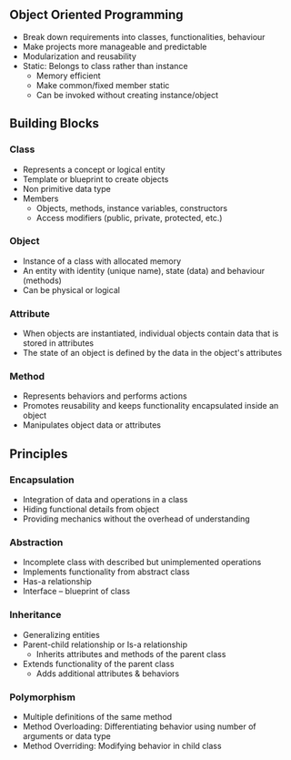 ## Object Oriented Programming
- Break down requirements into classes, functionalities, behaviour
- Make projects more manageable and predictable
- Modularization and reusability
- Static: Belongs to class rather than instance
  - Memory efficient
  - Make common/fixed member static
  - Can be invoked without creating instance/object

## Building Blocks
### Class
- Represents a concept or logical entity
- Template or blueprint to create objects
- Non primitive data type
- Members
  - Objects, methods, instance variables, constructors
  - Access modifiers (public, private, protected, etc.)

### Object
- Instance of a class with allocated memory
- An entity with identity (unique name), state (data) and behaviour (methods)
- Can be physical or logical

### Attribute
- When objects are instantiated, individual objects contain data that is stored in attributes
- The state of an object is defined by the data in the object's attributes

### Method
- Represents behaviors and performs actions
- Promotes reusability and keeps functionality encapsulated inside an object
- Manipulates object data or attributes

## Principles
### Encapsulation
- Integration of data and operations in a class
- Hiding functional details from object
- Providing mechanics without the overhead of understanding

### Abstraction
- Incomplete class with described but unimplemented operations
- Implements functionality from abstract class
- Has-a relationship
- Interface – blueprint of class

### Inheritance
- Generalizing entities
- Parent-child relationship or Is-a relationship
  - Inherits attributes and methods of the parent class
- Extends functionality of the parent class
  - Adds additional attributes & behaviors

### Polymorphism
- Multiple definitions of the same method
- Method Overloading: Differentiating behavior using number of arguments or data type
- Method Overriding: Modifying behavior in child class
